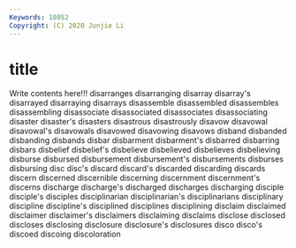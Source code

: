 ```yaml
---
Keywords: 18052
Copyright: (C) 2020 Junjie Li
---
```


# title

Write contents here!!!
disarranges 
disarranging 
disarray 
disarray's 
disarrayed 
disarraying 
disarrays 
disassemble 
disassembled
disassembles 
disassembling 
disassociate 
disassociated 
disassociates 
disassociating 
disaster 
disaster's 
disasters 
disastrous
disastrously 
disavow 
disavowal 
disavowal's 
disavowals 
disavowed 
disavowing 
disavows 
disband 
disbanded
disbanding 
disbands 
disbar 
disbarment 
disbarment's 
disbarred 
disbarring 
disbars 
disbelief 
disbelief's
disbelieve 
disbelieved 
disbelieves 
disbelieving 
disburse 
disbursed 
disbursement 
disbursement's 
disbursements 
disburses
disbursing 
disc 
disc's 
discard 
discard's 
discarded 
discarding 
discards 
discern 
discerned
discernible 
discerning 
discernment 
discernment's 
discerns 
discharge 
discharge's 
discharged 
discharges 
discharging
disciple 
disciple's 
disciples 
disciplinarian 
disciplinarian's 
disciplinarians 
disciplinary 
discipline 
discipline's 
disciplined
disciplines 
disciplining 
disclaim 
disclaimed 
disclaimer 
disclaimer's 
disclaimers 
disclaiming 
disclaims 
disclose
disclosed 
discloses 
disclosing 
disclosure 
disclosure's 
disclosures 
disco 
disco's 
discoed 
discoing
discoloration 
